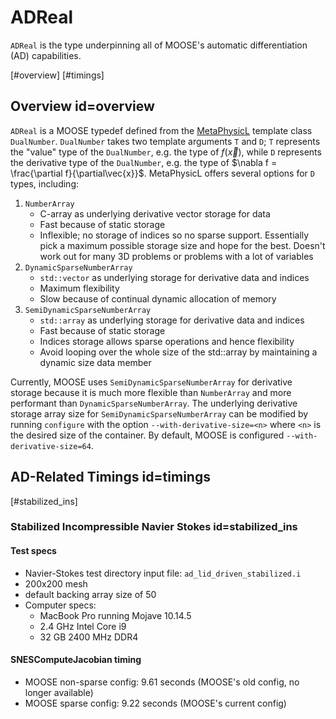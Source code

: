 # ADReal

`ADReal` is the type underpinning all of MOOSE's automatic differentiation (AD)
capabilities.

[#overview]
[#timings]

## Overview id=overview

`ADReal` is a MOOSE typedef defined from the
[MetaPhysicL](https://github.com/libMesh/MetaPhysicL) template class
`DualNumber`. `DualNumber` takes two template arguments `T` and `D`; `T`
represents the "value" type of the `DualNumber`, e.g. the type of $f(\vec{x})$,
while `D` represents the derivative type of the `DualNumber`, e.g. the type of
$\nabla f = \frac{\partial f}{\partial\vec{x}}$. MetaPhysicL offers several
options for `D` types, including:

1. `NumberArray`
    - C-array as underlying derivative vector storage for data
    - Fast because of static storage
    - Inflexible; no storage of indices so no sparse support. Essentially pick a
      maximum possible storage size and hope for the best. Doesn't work out for
      many 3D problems or problems with a lot of variables
2. `DynamicSparseNumberArray`
    - `std::vector` as underlying storage for derivative data and indices
    - Maximum flexibility
    - Slow because of continual dynamic allocation of memory
3. `SemiDynamicSparseNumberArray`
    - `std::array` as underlying storage for derivative data and indices
    - Fast because of static storage
    - Indices storage allows sparse operations and hence flexibility
    - Avoid looping over the whole size of the std::array by
      maintaining a dynamic size data member

Currently, MOOSE uses `SemiDynamicSparseNumberArray` for derivative storage
because it is much more flexible than `NumberArray` and more performant than
`DynamicSparseNumberArray`.
The underlying derivative storage array size for `SemiDynamicSparseNumberArray`
can be modified by running `configure` with the option
`--with-derivative-size=<n>` where `<n>` is the desired size of the container.
By default, MOOSE is configured `--with-derivative-size=64`.

## AD-Related Timings id=timings

[#stabilized_ins]

### Stabilized Incompressible Navier Stokes id=stabilized_ins

#### Test specs

- Navier-Stokes test directory input file: `ad_lid_driven_stabilized.i`
- 200x200 mesh
- default backing array size of 50
- Computer specs:
    - MacBook Pro running Mojave 10.14.5
    - 2.4 GHz Intel Core i9
    - 32 GB 2400 MHz DDR4

#### SNESComputeJacobian timing

- MOOSE non-sparse config: 9.61 seconds (MOOSE's old config, no longer available)
- MOOSE sparse config: 9.22 seconds (MOOSE's current config)
